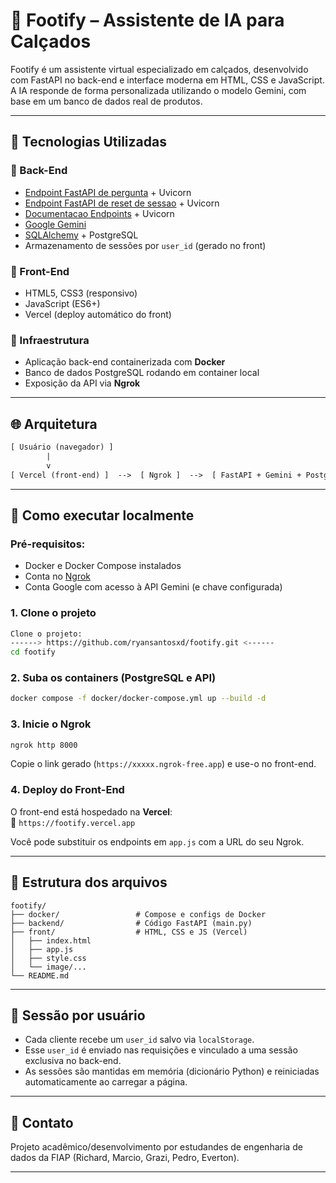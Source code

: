 # 👟 Footify – Assistente de IA para Calçados

Footify é um assistente virtual especializado em calçados, desenvolvido com FastAPI no back-end e interface moderna em HTML, CSS e JavaScript. A IA responde de forma personalizada utilizando o modelo Gemini, com base em um banco de dados real de produtos.

---

## 🚀 Tecnologias Utilizadas

### 🧠 Back-End
- [Endpoint FastAPI de pergunta](http://127.0.0.1:5500/perguntar) + Uvicorn 
- [Endpoint FastAPI de reset de sessao](http://127.0.0.1:5500/resetar) + Uvicorn
- [Documentacao Endpoints](http://127.0.0.1:5500/docs) + Uvicorn
- [Google Gemini](https://ai.google.dev/)
- [SQLAlchemy](https://www.sqlalchemy.org/) + PostgreSQL
- Armazenamento de sessões por `user_id` (gerado no front)

### 🎨 Front-End
- HTML5, CSS3 (responsivo)
- JavaScript (ES6+)
- Vercel (deploy automático do front)

### 🐳 Infraestrutura
- Aplicação back-end containerizada com **Docker**
- Banco de dados PostgreSQL rodando em container local
- Exposição da API via **Ngrok**

---

## 🌐 Arquitetura

```txt
[ Usuário (navegador) ]
        |
        v
[ Vercel (front-end) ]  -->  [ Ngrok ]  -->  [ FastAPI + Gemini + PostgreSQL (Docker local) ]
```

---

## 🧭 Como executar localmente

### Pré-requisitos:
- Docker e Docker Compose instalados
- Conta no [Ngrok](https://ngrok.com/)
- Conta Google com acesso à API Gemini (e chave configurada)

### 1. Clone o projeto

```bash
Clone o projeto:
------> https://github.com/ryansantosxd/footify.git <------
cd footify
```

### 2. Suba os containers (PostgreSQL e API)

```bash
docker compose -f docker/docker-compose.yml up --build -d
```

### 3. Inicie o Ngrok

```bash
ngrok http 8000
```

Copie o link gerado (`https://xxxxx.ngrok-free.app`) e use-o no front-end.

### 4. Deploy do Front-End

O front-end está hospedado na **Vercel**:  
📍 `https://footify.vercel.app`

Você pode substituir os endpoints em `app.js` com a URL do seu Ngrok.

---

## 📁 Estrutura dos arquivos

```
footify/
├── docker/                 # Compose e configs de Docker
├── backend/                # Código FastAPI (main.py)
├── front/                  # HTML, CSS e JS (Vercel)
│   ├── index.html
│   ├── app.js
│   ├── style.css
│   └── image/...
└── README.md
```

---

## 🔐 Sessão por usuário

- Cada cliente recebe um `user_id` salvo via `localStorage`.
- Esse `user_id` é enviado nas requisições e vinculado a uma sessão exclusiva no back-end.
- As sessões são mantidas em memória (dicionário Python) e reiniciadas automaticamente ao carregar a página.

---

## 💬 Contato

Projeto acadêmico/desenvolvimento por estudandes de engenharia de dados da FIAP (Richard, Marcio, Grazi, Pedro, Everton).

---
